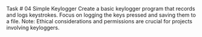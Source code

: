 Task # 04
Simple Keylogger
Create a basic keylogger program that records and logs keystrokes. 
Focus on logging the keys pressed and saving them to a file. 
Note: Ethical considerations and permissions are crucial for 
projects involving keyloggers.
